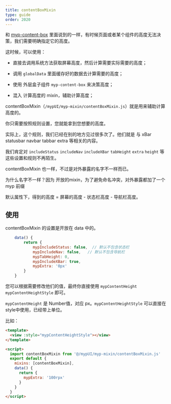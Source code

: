 ```yaml
---
title: contentBoxMixin
type: guide
order: 2020
---
```


和 [myp-content-box](/doc/guide/myp-content-box.html) 里面说到的一样，有时候页面或者某个组件的高度无法决策，我们需要明确指定它的高度。

这时候，可以使用：

- 直接去调用系统方法获取屏幕高度，然后计算需要实际需要的高度；

- 调用 `globalData` 里面缓存好的数据去计算需要的高度；

- 使用 外层盒子组件 `myp-content-box` 来决策高度；

- 混入 计算高度的 mixin，辅助计算高度；

contentBoxMixin（`/mypUI/myp-mixin/contentBoxMixin.js`）就是用来辅助计算高度的。

你只需要按照规则设置，您就能拿到您想要的高度。

实际上，这个规则，我们已经在别的地方见过很多次了。他们就是 与 xBar statusbar navbar tabbar extra 等相关的内容。

我们肯定对 `includeStatus` `includeNav` `includeXBar` `tabHeight` `extra` `height` 等这些设置和规则不再陌生。

contentBoxMixin 也一样，不过是对外暴露的名字不一样而已。

<p class="tip">为什么名字不一样？因为 开放的mixin，为了避免命名冲突，对外暴露都加了一个 myp 前缀</p>

默认属性下，得到的高度 = 屏幕的高度 - 状态栏高度 - 导航栏高度。

## 使用

contentBoxMixin 的设置是开放在 data 中的。

```js
	data() {
		return {
			mypIncludeStatus: false,  // 默认不包含状态栏
			mypIncludeNav: false,   // 默认不包含导航栏
			mypTabHeight: 0,
			mypIncludeXBar: true,
			mypExtra: '0px'
		}
	}
```

您可以根据需要修改他们的值，最终你直接使用 `mypContentHeight` `mypContentHeightStyle` 即可。

`mypContentHeight` 是 Number值，对应 px。`mypContentHeightStyle` 可以直接在 style中使用，已经带上单位。

比如：

```html
<template>
  <view :style="mypContentHeightStyle"></view>
</template>

<script>
  import contentBoxMixin from '@/mypUI/myp-mixin/contentBoxMixin.js'
  export default {
    mixins: [contentBoxMixin],
    data() {
      return {
        mypExtra: '100rpx'
      }
    }
  }
</script>
```
